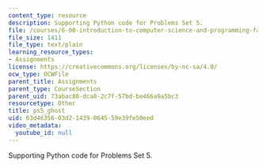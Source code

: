 ```yaml
---
content_type: resource
description: Supporting Python code for Problems Set 5.
file: /courses/6-00-introduction-to-computer-science-and-programming-fall-2008/63d4635603d21439064559e39fe50eed_ps5_ghost.py
file_size: 1411
file_type: text/plain
learning_resource_types:
- Assignments
license: https://creativecommons.org/licenses/by-nc-sa/4.0/
ocw_type: OCWFile
parent_title: Assignments
parent_type: CourseSection
parent_uid: 73abac88-dca8-2c7f-57bd-be466a9a5bc3
resourcetype: Other
title: ps5_ghost
uid: 63d46356-03d2-1439-0645-59e39fe50eed
video_metadata:
  youtube_id: null
---
```

Supporting Python code for Problems Set 5.